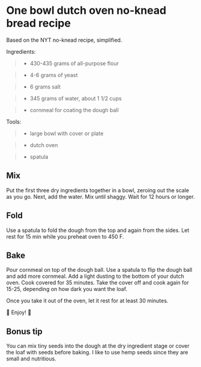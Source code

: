 # One bowl dutch oven no-knead bread recipe

Based on the NYT no-knead recipe, simplified.

Ingredients:

>- 430-435 grams of all-purpose flour

>- 4-6 grams of yeast

>- 6 grams salt

>- 345 grams of water, about 1 1/2 cups

>- cornmeal for coating the dough ball

Tools:

>- large bowl with cover or plate

>- dutch oven

>- spatula

## Mix

Put the first three dry ingredients together in a bowl, zeroing out the scale as you go.
Next, add the water. 
Mix until shaggy.
Wait for 12 hours or longer.

## Fold

Use a spatula to fold the dough from the top and again from the sides.
Let rest for 15 min while you preheat oven to 450 F.

## Bake

Pour cornmeal on top of the dough ball. Use a spatula to flip the dough ball and add more cornmeal. 
Add a light dusting to the bottom of your dutch oven.
Cook covered for 35 minutes.
Take the cover off and cook again for 15-25, depending on how dark you want the loaf.

Once you take it out of the oven, let it rest for at least 30 minutes.

🍞 Enjoy! 🥖

## Bonus tip

You can mix tiny seeds into the dough at the dry ingredient stage or cover the loaf with seeds before baking.
I like to use hemp seeds since they are small and nutritious.
